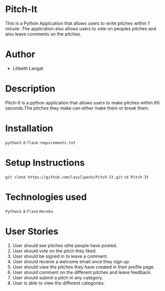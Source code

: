 # Pitch-It
This is a Python Application that allows users to write pitches within 1 minute .The application also allows users to vote on peoples pitches and also leave comments on the pitches.
# Author
* Lilibeth Langat 
# Description
Pitch-It is a python application that allows users to make pitches within 60 seconds.The pitches they make can either make them or break them.
# Installation
```python3.6```
```flask```
```requirements.txt```
# Setup Instructions
```git clone https://github.com/lavylipesh/Pitch-It.git```
```cd Pitch-It```
# Technologies used
```Python3.6```
```Flask```
```Heroku```
# User Stories
1. User should see pitches othe people have posted.
2. User should vote on the pitch they liked.
3. User should be signed in to leave a comment.
4. User should receive a welcome email once they sign up.
5. User should view the pitches they have created in their profile page.
6. User should comment on the different pitches and leave feedback.
7. User should submit a pitch in any category.
8. User is able to view the different categories.
